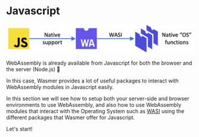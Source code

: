 # Javascript

![](../../.gitbook/assets/image%20%283%29.png)

WebAssembly is already available from Javascript for both the browser and the server \(Node.js\) 🤗

In this case, Wasmer provides a lot of useful packages to interact with WebAssembly modules in Javascript easily.

In this section we will see how to setup both your server-side and browser environments to use WebAssembly, and also how to use WebAssembly modules that interact with the Operating System such as [WASI](wasi/) using the different packages that Wasmer offer for Javascript.

Let's start!

